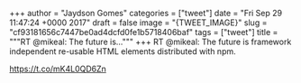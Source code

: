 
+++
author = "Jaydson Gomes"
categories = ["tweet"]
date = "Fri Sep 29 11:47:24 +0000 2017"
draft = false
image = "{TWEET_IMAGE}"
slug = "cf93181656c7447be0ad4dcfd0fe1b5718406baf"
tags = ["tweet"]
title = """RT @mikeal: The future is..."""
+++
RT @mikeal: The future is framework independent re-usable HTML elements distributed with npm.

https://t.co/mK4L0QD6Zn
